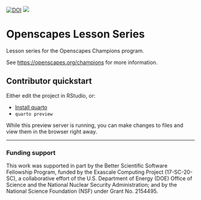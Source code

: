 [![DOI](https://zenodo.org/badge/161954279.svg)](https://zenodo.org/badge/latestdoi/161954279)
[![](https://img.shields.io/badge/Art%20By-Allison%20Horst-blue)](https://twitter.com/allison_horst)


# Openscapes Lesson Series
Lesson series for the Openscapes Champions program. 

See <https://openscapes.org/champions> for more information.


## Contributor quickstart

Either edit the project in RStudio, or:

* [Install quarto](https://quarto.org/docs/get-started/)
* `quarto preview`

While this preview server is running, you can make changes to files and view them in the
browser right away.


----


### Funding support

This work was supported in part by the Better Scientific Software Fellowship Program, funded by the Exascale Computing Project (17-SC-20-SC), a
collaborative effort of the U.S. Department of Energy (DOE) Office of Science and the National Nuclear Security Administration; and by the National Science Foundation (NSF) under Grant No. 2154495.
